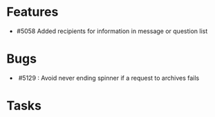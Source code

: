 
# Features

- #5058 Added recipients for information in message or question list


# Bugs

-  #5129 : Avoid never ending spinner if a request to archives fails


# Tasks

